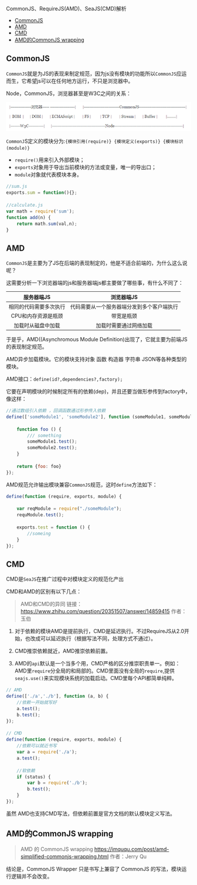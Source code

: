 CommonJS、RequireJS(AMD)、SeaJS(CMD)解析

- [CommonJS](#commonjs)
- [AMD](#amd)
- [CMD](#cmd)
- [AMD的CommonJS wrapping](#amd的commonjswrapping)

## CommonJS

`CommonJS`就是为JS的表现来制定规范，因为js没有模块的功能所以`CommonJS`应运而生，它希望js可以在任何地方运行，不只是浏览器中。

Node，CommonJS，浏览器甚至是W3C之间的关系：

![](images/20170301150625.png)

`CommonJ`S定义的模块分为:`{模块引用(require)} {模块定义(exports)} {模块标识(module)}`

- `require()`用来引入外部模块；
- `exports`对象用于导出当前模块的方法或变量，唯一的导出口；
- `module`对象就代表模块本身。

```javascript
//sum.js
exports.sum = function(){};

//calculate.js
var math = require('sum');
function add(n) {
    return math.sum(val,n);
}
```

## AMD

`CommonJS`是主要为了JS在后端的表现制定的，他是不适合前端的，为什么这么说呢？

这需要分析一下浏览器端的js和服务器端js都主要做了哪些事，有什么不同了：

|服务器端JS|浏览器端JS|
|:---:|:---:|
|相同的代码需要多次执行|代码需要从一个服务器端分发到多个客户端执行|
|CPU和内存资源是瓶颈|带宽是瓶颈|
|加载时从磁盘中加载|加载时需要通过网络加载|

于是乎，AMD((Asynchromous Module Definition)出现了，它就主要为前端JS的表现制定规范。

AMD异步加载模块。它的模块支持对象 函数 构造器 字符串 JSON等各种类型的模块。

AMD接口：`define(id?,dependencies?,factory);`

它要在声明模块的时候制定所有的依赖(dep)，并且还要当做形参传到factory中，像这样：

```javascript
//通过数组引入依赖 ，回调函数通过形参传入依赖 
define(['someModule1', 'someModule2'], function (someModule1, someModule2) { 

    function foo () { 
        /// something
        someModule1.test(); 
        someModule2.test();
    } 

    return {foo: foo} 
});
```

AMD规范允许输出模块兼容`CommonJS`规范，这时`define`方法如下： 

```javascript
define(function (require, exports, module) { 
     
    var reqModule = require("./someModule"); 
    requModule.test(); 
     
    exports.test = function () { 
        //someing 
    } 
}); 
```

## CMD

CMD是`SeaJS`在推广过程中对模块定义的规范化产出 

CMD和AMD的区别有以下几点：

>AMD和CMD的异同
>链接：https://www.zhihu.com/question/20351507/answer/14859415
>作者：玉伯

1. 对于依赖的模块AMD是提前执行，CMD是延迟执行。不过RequireJS从2.0开始，也改成可以延迟执行（根据写法不同，处理方式不通过）。

2. CMD推崇依赖就近，AMD推崇依赖前置。 

3. AMD的`api`默认是一个当多个用，CMD严格的区分推崇职责单一。例如：AMD里`require`分全局的和局部的。CMD里面没有全局的`require`,提供`seajs.use()`来实现模块系统的加载启动。CMD里每个API都简单纯粹。
```javascript
// AMD 
define(['./a','./b'], function (a, b) { 
    //依赖一开始就写好 
    a.test(); 
    b.test(); 
}); 

// CMD 
define(function (require, exports, module) { 
    //依赖可以就近书写 
    var a = require('./a'); 
    a.test(); 

    //软依赖 
    if (status) { 
        var b = require('./b'); 
        b.test(); 
    } 
}); 
```

虽然 AMD也支持CMD写法，但依赖前置是官方文档的默认模块定义写法。

## AMD的CommonJS wrapping

>AMD 的 CommonJS wrapping
>https://imququ.com/post/amd-simplified-commonjs-wrapping.html
>作者：Jerry Qu

结论是，CommonJS Wrapper 只是书写上兼容了 CommonJS 的写法，模块运行逻辑并不会改变。